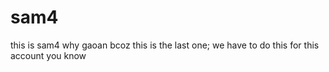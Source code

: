 # sam4
this is sam4
why gaoan
bcoz this is the last one;
we have to do this
for this account you know 

